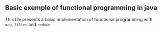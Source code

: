 ## Basic exemple of functional programming in java

This file presents a basic implementation of functional programming with
    `map`, 
    `filter` and
    `reduce`

